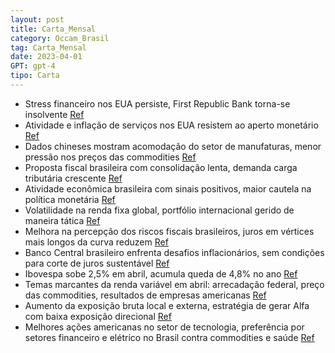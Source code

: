 ```yaml
---
layout: post
title: Carta_Mensal
category: Occam_Brasil
tag: Carta_Mensal
date: 2023-04-01
GPT: gpt-4
tipo: Carta
---
```


- Stress financeiro nos EUA persiste, First Republic Bank torna-se insolvente
<a href="#" onclick="search_on_pdf('Internacional No mês de abril, o stress financeiro nos EUA persistiu, com o First Republic Bank se ')">Ref</a>
- Atividade e inflação de serviços nos EUA resistem ao aperto monetário
<a href="#" onclick="search_on_pdf('americano eleva as chances de uma guinada rápida na postura restritiva do FED, por outro lado, o des')">Ref</a>
- Dados chineses mostram acomodação do setor de manufaturas, menor pressão nos preços das commodities
<a href="#" onclick="search_on_pdf('chineses mostram certa acomodação do setor de manufaturas, o que sugere menor pressão nos preços das')">Ref</a>
- Proposta fiscal brasileira com consolidação lenta, demanda carga tributária crescente
<a href="#" onclick="search_on_pdf('Brasil A proposta oficial para o arcabouço fiscal seguiu, em linhas gerais, as indicações anteriore')">Ref</a>
- Atividade econômica brasileira com sinais positivos, maior cautela na política monetária
<a href="#" onclick="search_on_pdf('inflação e com a deterioração das expectativas. Adicionalmente, a atividade econômica continua dando')">Ref</a>
- Volatilidade na renda fixa global, portfólio internacional gerido de maneira tática
<a href="#" onclick="search_on_pdf('em diversas economias. Nesse momento, a gestão do portfólio internacional segue de maneira tática, c')">Ref</a>
- Melhora na percepção dos riscos fiscais brasileiros, juros em vértices mais longos da curva reduzem
<a href="#" onclick="search_on_pdf('selecionados, sem viés direcional. No mercado local, a melhora na percepção sobre os riscos fiscais ')">Ref</a>
- Banco Central brasileiro enfrenta desafios inflacionários, sem condições para corte de juros sustentável
<a href="#" onclick="search_on_pdf('enfrenta um ambiente inflacionário bastante desafiador e não identificamos condições que permitiriam')">Ref</a>
- Ibovespa sobe 2,5% em abril, acumula queda de 4,8% no ano
<a href="#" onclick="search_on_pdf('Bolsa O Ibovespa subiu 2,5% em abril e acumula queda de 4,8% no ano. Em relação à renda variável, o')">Ref</a>
- Temas marcantes da renda variável em abril: arrecadação federal, preço das commodities, resultados de empresas americanas
<a href="#" onclick="search_on_pdf('Bolsa O Ibovespa subiu 2,5% em abril e acumula queda de 4,8% no ano. Em relação à renda variável, o')">Ref</a>
- Aumento da exposição bruta local e externa, estratégia de gerar Alfa com baixa exposição direcional
<a href="#" onclick="search_on_pdf('exposição bruta local e externa. Ainda consideramos que a melhor estratégia é gerar Alfa com baixa e')">Ref</a>
- Melhores ações americanas no setor de tecnologia, preferência por setores financeiro e elétrico no Brasil contra commodities e saúde
<a href="#" onclick="search_on_pdf('de small caps, e, no Brasil, preferência por setor financeiro e elétrico contra commodities e saúde,')">Ref</a>
